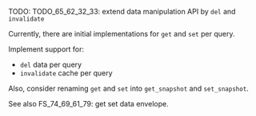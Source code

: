 
TODO: TODO_65_62_32_33: extend data manipulation API by `del` and `invalidate`

Currently, there are initial implementations for `get` and `set` per query.

Implement support for:
*   `del` data per query
*   `invalidate` cache per query

Also, consider renaming `get` and `set` into `get_snapshot` and `set_snapshot`.

See also FS_74_69_61_79: get set data envelope.
